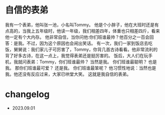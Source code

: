 # 自信的表弟
我有一个表弟，他叫张一池，小名叫Tommy。
他是个小胖子，他在大班时还是有点高的，当我上五年级时，他读一年级，我们相差四年，体重也只相差四斤，看来他一定有个大内存。
他非常自信，当你问他:你们班谁最帅？他百分之一百会回答：是我。不过，因为这个原因也会闹出笑话。
有一次，我们一家到饭店去吃饭，舅舅说：我们家儿子可厉害了，Tommy，你背几首古诗看看。他非常流利的背了好多古诗，在这一点上，我觉得表弟还是挺厉害的。
饭后，大人们在玩手机，我就问表弟：Tommy，你们班谁最帅？
当然是我。
你们班谁最聪明？
也是我。
那你们班谁最可爱？
还是我。
你们班谁最笨呢？
他习惯性地说：当然也是我。他还没有反应过来，大家已哄堂大笑。
这就是我自信的表弟。

# changelog
- 2023.09.01